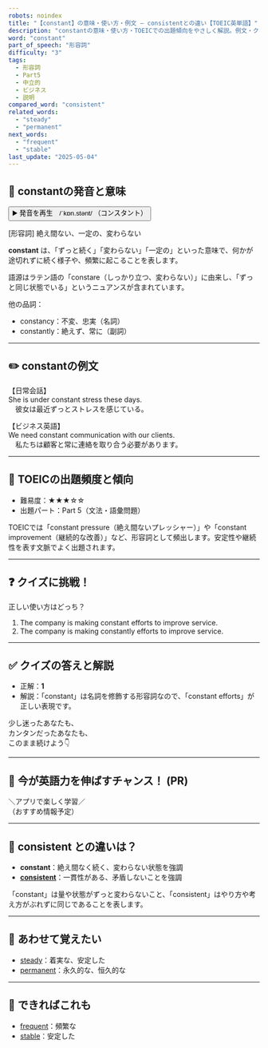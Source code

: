 ```yaml
---
robots: noindex
title: "【constant】の意味・使い方・例文 ― consistentとの違い【TOEIC英単語】"
description: "constantの意味・使い方・TOEICでの出題傾向をやさしく解説。例文・クイズ付きでconsistentとの違いもわかりやすく学べます。"
word: "constant"
part_of_speech: "形容詞"
difficulty: "3"
tags:
  - 形容詞
  - Part5
  - 中立的
  - ビジネス
  - 説明
compared_word: "consistent"
related_words:
  - "steady"
  - "permanent"
next_words:
  - "frequent"
  - "stable"
last_update: "2025-05-04"
---
```


## 🔰 constantの発音と意味

<button class="play-audio" onclick="playTTS('constant')">
  <span class="play-audio-main">
    ▶️ 発音を再生　/ˈkɒn.stənt/
  </span>
  <span class="play-audio-sub">
    （コンスタント）
  </span>
</button>

[形容詞] 絶え間ない、一定の、変わらない

**constant** は、「ずっと続く」「変わらない」「一定の」といった意味で、何かが途切れずに続く様子や、頻繁に起こることを表します。

語源はラテン語の「constare（しっかり立つ、変わらない）」に由来し、「ずっと同じ状態でいる」というニュアンスが含まれています。

他の品詞：  
- constancy：不変、忠実（名詞）
- constantly：絶えず、常に（副詞）

---

## ✏️ constantの例文

【日常会話】  
She is under constant stress these days.  
　彼女は最近ずっとストレスを感じている。

【ビジネス英語】  
We need constant communication with our clients.  
　私たちは顧客と常に連絡を取り合う必要があります。

---

## 🎯 TOEICの出題頻度と傾向

- 難易度：★★★☆☆
- 出題パート：Part 5（文法・語彙問題）

TOEICでは「constant pressure（絶え間ないプレッシャー）」や「constant improvement（継続的な改善）」など、形容詞として頻出します。安定性や継続性を表す文脈でよく出題されます。

---

## ❓ クイズに挑戦！

正しい使い方はどっち？

1. The company is making constant efforts to improve service.  
2. The company is making constantly efforts to improve service.

---

## ✅ クイズの答えと解説

- 正解：**1**
- 解説：「constant」は名詞を修飾する形容詞なので、「constant efforts」が正しい表現です。

少し迷ったあなたも、  
カンタンだったあなたも、  
このまま続けよう👇️

---

## 🚀 今が英語力を伸ばすチャンス！ (PR)

<div class="info-center">
＼アプリで楽しく学習／<br>  
（おすすめ情報予定）
</div>

---

## 🤔  consistent との違いは？

- **constant**：絶え間なく続く、変わらない状態を強調
- **[consistent](/word/consistent/)**：一貫性がある、矛盾しないことを強調

「constant」は量や状態がずっと変わらないこと、「consistent」はやり方や考え方がぶれずに同じであることを表します。

---

## 🧩 あわせて覚えたい

- [steady](/word/steady/)：着実な、安定した
- [permanent](/word/permanent/)：永久的な、恒久的な

---

## 📖 できればこれも

- [frequent](/word/frequent/)：頻繁な
- [stable](/word/stable/)：安定した

<!-- cvid: aid00_bid16 -->
